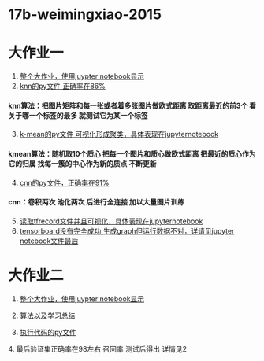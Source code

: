 # 17b-weimingxiao-2015

# 大作业一 
1. [整个大作业，使用juypter notebook显示][1]
2. [knn的py文件 正确率在86%][2]
#### knn算法：把图片矩阵和每一张或者着多张图片做欧式距离 取距离最近的前3个 看关于哪一个标签的最多 就测试它为某一个标签
3. [k-mean的py文件 可视化形成聚类，具体表现在jupyternotebook][3]
#### kmean算法：随机取10个质心 把每一个图片和质心做欧式距离 把最近的质心作为它的归属 找每一簇的中心作为新的质点 不断更新
4. [cnn的py文件，正确率在91%][4]
#### cnn：卷积两次 池化两次 后进行全连接 加以大量图片训练
5. [读取tfrecord文件并且可视化，具体表现在jupyternotebook][5]
6. [tensorboard没有完全成功 生成graph但运行数据不对，详请见jupyter notebook文件最后][1]

[1]:https://github.com/m-L-0/17b-weimingxiao-2015/blob/master/FashionMNIST_Challenge/code/main.ipynb 
[2]:https://github.com/m-L-0/17b-weimingxiao-2015/blob/master/FashionMNIST_Challenge/code/knn.py
[3]:https://github.com/m-L-0/17b-weimingxiao-2015/blob/master/FashionMNIST_Challenge/code/k_mean.py
[4]:https://github.com/m-L-0/17b-weimingxiao-2015/blob/master/FashionMNIST_Challenge/code/cnn.py
[5]:https://github.com/m-L-0/17b-weimingxiao-2015/blob/master/FashionMNIST_Challenge/code/slight.py

# 大作业二
1. [整个大作业，使用juypter notebook显示][6]

[6]:https://github.com/m-L-0/17b-weimingxiao-2015/blob/master/%20Vehicle_License_Plate_Recognition/mycnn.ipynb

2. [算法以及学习总结][7]

[7]:https://github.com/m-L-0/17b-weimingxiao-2015/blob/master/%20Vehicle_License_Plate_Recognition/%E7%AE%97%E6%B3%95.ipynb

3. [执行代码的py文件][8]


[8]:https://github.com/m-L-0/17b-weimingxiao-2015/blob/master/%20Vehicle_License_Plate_Recognition/code/mycar.py
4. 最后验证集正确率在98左右 召回率 测试后得出 详情见2
